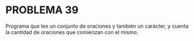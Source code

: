 # PROBLEMA 39

Programa que lee un conjunto de oraciones y también un carácter, y cuenta la cantidad de 
oraciones que comienzan con el mismo.